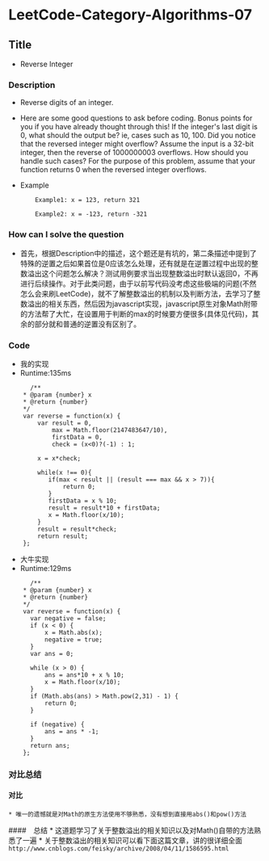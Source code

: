 # LeetCode-Category-Algorithms-07

## Title
  * Reverse Integer

### Description
  * Reverse digits of an integer.
  * Here are some good questions to ask before coding. Bonus points for you if you have already thought through this!
  If the integer's last digit is 0, what should the output be? ie, cases such as 10, 100.
  Did you notice that the reversed integer might overflow? Assume the input is a 32-bit integer, then the reverse of 1000000003 overflows. How should you handle such cases?
  For the purpose of this problem, assume that your function returns 0 when the reversed integer overflows.

  * Example

    ```
        Example1: x = 123, return 321

        Example2: x = -123, return -321
    ```
### How can I solve the question
  * 首先，根据Description中的描述，这个题还是有坑的，第二条描述中提到了特殊的逆置之后如果首位是0应该怎么处理，还有就是在逆置过程中出现的整数溢出这个问题怎么解决？测试用例要求当出现整数溢出时默认返回0，不再进行后续操作。对于此类问题，由于以前写代码没考虑这些极端的问题(不然怎么会来刷LeetCode)，就不了解整数溢出的机制以及判断方法，去学习了整数溢出的相关东西，然后因为javascript实现，javascript原生对象Math附带的方法帮了大忙，在设置用于判断的max的时候要方便很多(具体见代码)，其余的部分就和普通的逆置没有区别了。


### Code
  * 我的实现
  * Runtime:135ms

  ```
        /**
      * @param {number} x
      * @return {number}
      */
      var reverse = function(x) {
          var result = 0,
              max = Math.floor(2147483647/10),
              firstData = 0,
              check = (x<0)?(-1) : 1;

          x = x*check;

          while(x !== 0){
             if(max < result || (result === max && x > 7)){
                 return 0;
             }
             firstData = x % 10;
             result = result*10 + firstData;
             x = Math.floor(x/10);
          }
          result = result*check;
          return result;
      };
  ```

  * 大牛实现
  * Runtime:129ms
  ```
        /**
      * @param {number} x
      * @return {number}
      */
      var reverse = function(x) {
        var negative = false;
        if (x < 0) {
            x = Math.abs(x);
            negative = true;
        }
        var ans = 0;

        while (x > 0) {
            ans = ans*10 + x % 10;
            x = Math.floor(x/10);
        }
        if (Math.abs(ans) > Math.pow(2,31) - 1) {
            return 0;
        }

        if (negative) {
            ans = ans * -1;
        }
        return ans;
      };
  ```

### 对比总结

#### 对比
    * 唯一的遗憾就是对Math的原生方法使用不够熟悉，没有想到直接用abs()和pow()方法

####　总结
    * 这道题学习了关于整数溢出的相关知识以及对Math()自带的方法熟悉了一遍
    * 关于整数溢出的相关知识可以看下面这篇文章，讲的很详细全面
    ```
      http://www.cnblogs.com/feisky/archive/2008/04/11/1586595.html
    ```
